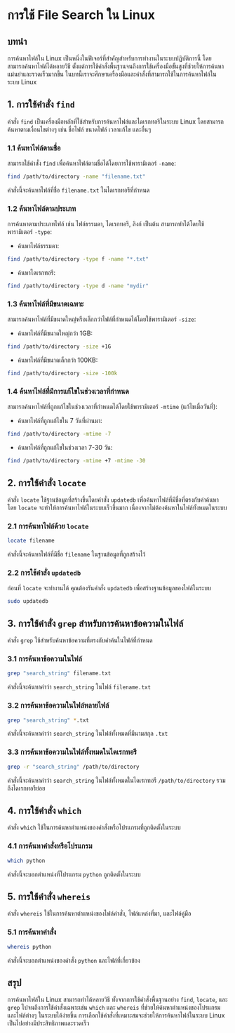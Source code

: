 # การใช้ File Search ใน Linux

## บทนำ

การค้นหาไฟล์ใน Linux เป็นหนึ่งในฟีเจอร์ที่สำคัญสำหรับการทำงานในระบบปฏิบัติการนี้ โดยสามารถค้นหาไฟล์ได้หลายวิธี ตั้งแต่การใช้คำสั่งพื้นฐานจนถึงการใช้เครื่องมือขั้นสูงที่ช่วยให้การค้นหาแม่นยำและรวดเร็วมากขึ้น ในบทนี้เราจะศึกษาเครื่องมือและคำสั่งที่สามารถใช้ในการค้นหาไฟล์ในระบบ Linux

## 1. การใช้คำสั่ง `find`

คำสั่ง `find` เป็นเครื่องมือหลักที่ใช้สำหรับการค้นหาไฟล์และไดเรกทอรีในระบบ Linux โดยสามารถค้นหาตามเงื่อนไขต่างๆ เช่น ชื่อไฟล์ ขนาดไฟล์ เวลาแก้ไข และอื่นๆ

### 1.1 ค้นหาไฟล์ตามชื่อ

สามารถใช้คำสั่ง `find` เพื่อค้นหาไฟล์ตามชื่อได้โดยการใช้พารามิเตอร์ `-name`:

```bash
find /path/to/directory -name "filename.txt"
```

คำสั่งนี้จะค้นหาไฟล์ที่ชื่อ `filename.txt` ในไดเรกทอรีที่กำหนด

### 1.2 ค้นหาไฟล์ตามประเภท

การค้นหาตามประเภทไฟล์ เช่น ไฟล์ธรรมดา, ไดเรกทอรี, ลิงก์ เป็นต้น สามารถทำได้โดยใช้พารามิเตอร์ `-type`:

- ค้นหาไฟล์ธรรมดา:

```bash
find /path/to/directory -type f -name "*.txt"
```

- ค้นหาไดเรกทอรี:

```bash
find /path/to/directory -type d -name "mydir"
```

### 1.3 ค้นหาไฟล์ที่มีขนาดเฉพาะ

สามารถค้นหาไฟล์ที่มีขนาดใหญ่หรือเล็กกว่าไฟล์ที่กำหนดได้โดยใช้พารามิเตอร์ `-size`:

- ค้นหาไฟล์ที่มีขนาดใหญ่กว่า 1GB:

```bash
find /path/to/directory -size +1G
```

- ค้นหาไฟล์ที่มีขนาดเล็กกว่า 100KB:

```bash
find /path/to/directory -size -100k
```

### 1.4 ค้นหาไฟล์ที่มีการแก้ไขในช่วงเวลาที่กำหนด

สามารถค้นหาไฟล์ที่ถูกแก้ไขในช่วงเวลาที่กำหนดได้โดยใช้พารามิเตอร์ `-mtime` (แก้ไขเมื่อวันที่):

- ค้นหาไฟล์ที่ถูกแก้ไขใน 7 วันที่ผ่านมา:

```bash
find /path/to/directory -mtime -7
```

- ค้นหาไฟล์ที่ถูกแก้ไขในช่วงเวลา 7-30 วัน:

```bash
find /path/to/directory -mtime +7 -mtime -30
```

## 2. การใช้คำสั่ง `locate`

คำสั่ง `locate` ใช้ฐานข้อมูลที่สร้างขึ้นโดยคำสั่ง `updatedb` เพื่อค้นหาไฟล์ที่มีชื่อที่ตรงกับคำค้นหา โดย `locate` จะทำให้การค้นหาไฟล์ในระบบเร็วขึ้นมาก เนื่องจากไม่ต้องค้นหาในไฟล์ทั้งหมดในระบบ

### 2.1 การค้นหาไฟล์ด้วย `locate`

```bash
locate filename
```

คำสั่งนี้จะค้นหาไฟล์ที่มีชื่อ `filename` ในฐานข้อมูลที่ถูกสร้างไว้

### 2.2 การใช้คำสั่ง `updatedb`

ก่อนที่ `locate` จะทำงานได้ คุณต้องรันคำสั่ง `updatedb` เพื่อสร้างฐานข้อมูลของไฟล์ในระบบ

```bash
sudo updatedb
```

## 3. การใช้คำสั่ง `grep` สำหรับการค้นหาข้อความในไฟล์

คำสั่ง `grep` ใช้สำหรับค้นหาข้อความที่ตรงกับคำค้นในไฟล์ที่กำหนด

### 3.1 การค้นหาข้อความในไฟล์

```bash
grep "search_string" filename.txt
```

คำสั่งนี้จะค้นหาคำว่า `search_string` ในไฟล์ `filename.txt`

### 3.2 การค้นหาข้อความในไฟล์หลายไฟล์

```bash
grep "search_string" *.txt
```

คำสั่งนี้จะค้นหาคำว่า `search_string` ในไฟล์ทั้งหมดที่มีนามสกุล `.txt`

### 3.3 การค้นหาข้อความในไฟล์ทั้งหมดในไดเรกทอรี

```bash
grep -r "search_string" /path/to/directory
```

คำสั่งนี้จะค้นหาคำว่า `search_string` ในไฟล์ทั้งหมดในไดเรกทอรี `/path/to/directory` รวมถึงไดเรกทอรีย่อย

## 4. การใช้คำสั่ง `which`

คำสั่ง `which` ใช้ในการค้นหาตำแหน่งของคำสั่งหรือโปรแกรมที่ถูกติดตั้งในระบบ

### 4.1 การค้นหาคำสั่งหรือโปรแกรม

```bash
which python
```

คำสั่งนี้จะบอกตำแหน่งที่โปรแกรม `python` ถูกติดตั้งในระบบ

## 5. การใช้คำสั่ง `whereis`

คำสั่ง `whereis` ใช้ในการค้นหาตำแหน่งของไฟล์คำสั่ง, ไฟล์แหล่งที่มา, และไฟล์คู่มือ

### 5.1 การค้นหาคำสั่ง

```bash
whereis python
```

คำสั่งนี้จะบอกตำแหน่งของคำสั่ง `python` และไฟล์ที่เกี่ยวข้อง

## สรุป

การค้นหาไฟล์ใน Linux สามารถทำได้หลายวิธี ทั้งจากการใช้คำสั่งพื้นฐานอย่าง `find`, `locate`, และ `grep` ไปจนถึงการใช้คำสั่งเฉพาะเช่น `which` และ `whereis` ที่ช่วยให้ค้นหาตำแหน่งของโปรแกรมและไฟล์ต่างๆ ในระบบได้ง่ายขึ้น การเลือกใช้คำสั่งที่เหมาะสมจะช่วยให้การค้นหาไฟล์ในระบบ Linux เป็นไปอย่างมีประสิทธิภาพและรวดเร็ว